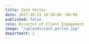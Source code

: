 ```yaml
---
title: Zach Perles
date: 2017-10-23 16:38:00 -04:00
published: false
role: Director of Client Engagement
image: "/uploads/zach_perles.jpg"
department: 2
---
```

